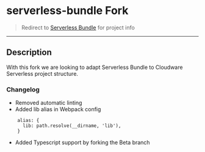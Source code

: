 # serverless-bundle Fork

> Redirect to [Serverless Bundle](https://github.com/AnomalyInnovations/serverless-bundle) for project info

---

## Description

With this fork we are looking to adapt Serverless Bundle to Cloudware Serverless project structure.

### Changelog

- Removed automatic linting 
- Added lib alias in Webpack config
```
    alias: {
      lib: path.resolve(__dirname, 'lib'),
    }
```
- Added Typescript support by forking the Beta branch

